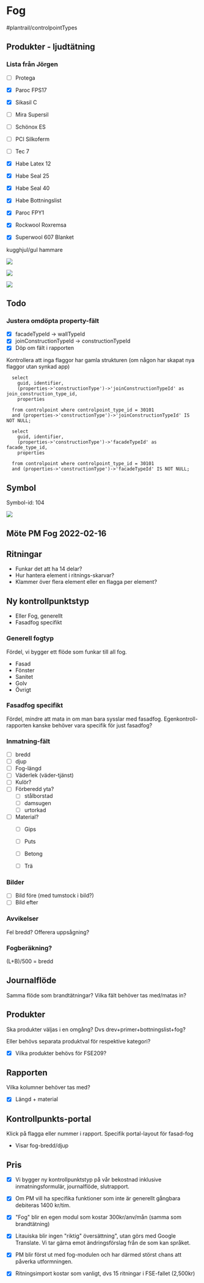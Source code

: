 # Fog
#plantrail/controlpointTypes

## Produkter - ljudtätning
### Lista från Jörgen
- [ ] Protega
- [x] Paroc FPS17
- [x] Sikasil C
- [ ] Mira Supersil
- [ ] Schönox ES
- [ ] PCI Silkoferm
- [ ] Tec 7
- [x] Habe Latex 12
- [x] Habe Seal 25
- [x] Habe Seal 40
- [x] Habe Bottningslist
- [x] Paroc FPY1
- [x] Rockwool Roxremsa
- [x] Superwool 607 Blanket



kugghjul/gul hammare

![](Fog/E09DBA15-A67C-44EA-BB75-F3A0C4A3C315.png)

![](Fog/52F0BCF3-DB78-45A1-998C-A910546F74EC.png)

![](Fog/27385893-54A7-4117-9099-0AB237C6CBD1.png)




## Todo
### Justera omdöpta property-fält
- [x] facadeTypeId -> wallTypeId
- [x] joinConstructionTypeId -> constructionTypeId
- [x] Döp om fält i rapporten

Kontrollera att inga flaggor har gamla strukturen (om någon har skapat nya flaggor utan synkad app)
```
  select 
    guid, identifier,
    (properties->'constructionType')->'joinConstructionTypeId' as join_construction_type_id,
    properties
  
  from controlpoint where controlpoint_type_id = 30101 
  and (properties->'constructionType')->'joinConstructionTypeId' IS NOT NULL;

  select 
    guid, identifier,
    (properties->'constructionType')->'facadeTypeId' as facade_type_id,
    properties
  
  from controlpoint where controlpoint_type_id = 30101 
  and (properties->'constructionType')->'facadeTypeId' IS NOT NULL;
```

## Symbol
Symbol-id: 104

![](Fog/347B2D8C-31EA-47AB-A320-640951AD7CF6.png)

## Möte PM Fog 2022-02-16
## Ritningar
* Funkar det att ha 14 delar?
* Hur hantera element i ritnings-skarvar?
* Klammer över flera element eller en flagga per element?

## Ny kontrollpunktstyp
* Eller Fog, generellt
* Fasadfog specifikt

### Generell fogtyp
Fördel, vi bygger ett flöde som funkar till all fog.
* Fasad
* Fönster
* Sanitet
* Golv
* Övrigt

### Fasadfog specifikt
Fördel, mindre att mata in om man bara sysslar med fasadfog.
Egenkontroll-rapporten kanske behöver vara specifik för just fasadfog?

### Inmatning-fält
- [ ] bredd
- [ ] djup
- [ ] Fog-längd
- [ ] Väderlek (väder-tjänst)
- [ ] Kulör?
- [ ] Förberedd yta?
  - [ ] stålborstad
  - [ ] damsugen
  - [ ] urtorkad
- [ ] Material?
  - [ ] Gips
  - [ ] Puts
  - [ ] Betong
  - [ ] Trä


### Bilder
- [ ] Bild före (med tumstock i bild?)
- [ ] Bild efter

### Avvikelser
Fel bredd? Offerera uppsågning?

### Fogberäkning?
(L+B)/500 = bredd

## Journalflöde
Samma flöde som brandtätningar?
Vilka fält behöver tas med/matas in?

## Produkter
Ska produkter väljas i en omgång? Dvs drev+primer+bottningslist+fog?

Eller behövs separata produktval för respektive kategori?

- [x] Vilka produkter behövs för FSE209?

## Rapporten
Vilka kolumner behöver tas med?
- [x] Längd + material

## Kontrollpunkts-portal
Klick på flagga eller nummer i rapport. Specifik portal-layout för fasad-fog
* Visar fog-bredd/djup

## Pris
- [x] Vi bygger ny kontrollpunktstyp på vår bekostnad inklusive inmatningsformulär, journalflöde, slutrapport.
- [x] Om PM vill ha specifika funktioner som inte är generellt gångbara debiteras 1400 kr/tim.
- [x] "Fog" blir en egen modul som kostar 300kr/anv/mån (samma som brandtätning)
- [x] Litauiska blir ingen "riktig" översättning", utan görs med Google Translate. Vi tar gärna emot ändringsförslag från de som kan språket.
- [x] PM blir först ut med fog-modulen och har därmed störst chans att påverka utformningen.
- [x] Ritningsimport kostar som vanligt, dvs 15 ritningar i FSE-fallet (2,500kr)

